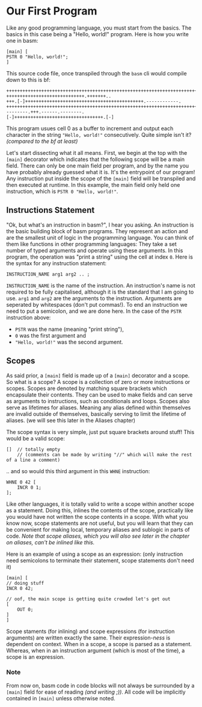 # Our First Program

Like any good programming language, you must start from the basics. The basics in this case being a "Hello, world!" program.
Here is how you write one in basm:

```basm
[main] [
PSTR 0 "Hello, world!";
]
```

This source code file, once transpiled through the `basm` cli would compile down to this is bf:

```bf
++++++++++++++++++++++++++++++++++++++++++++++++++++++++++++++++++++++++.
+++++++++++++++++++++++++++++.+++++++..
+++.[-]++++++++++++++++++++++++++++++++++++++++++++.------------.
+++++++++++++++++++++++++++++++++++++++++++++++++++++++++++++++++++++++++++++++++++++++.
--------.+++.------.--------.
[-]+++++++++++++++++++++++++++++++++.[-]
```

This program usues cell 0 as a buffer to increment and output each character in the string `"Hello, world!"` consecutively.
Quite simple isn't it? *(compared to the bf at least)*

Let's start dissecting what it all means.
First, we begin at the top with the `[main]` decorator which indicates that the following
scope will be a main field. There can only be one main field per program, and by the name you
have probably already guessed what it is. It's the entrypoint of our program! Any instruction put inside the scope of the `[main]` field will be transpiled and then executed at runtime. In this example, the main field only held one instruction, which is `PSTR 0 "Hello, world!"`.

## Instructions Statement

"Ok, but what's an instruction in basm?", I hear you asking.
An instruction is the basic building block of basm programs.
They represent an action and are the smallest unit of logic in the programming language.
You can think of them like functions in other programming languages:
They take a set number of typed arguments and operate using these arguments.
In this program, the operation was "print a string" using the cell at index `0`.
Here is the syntax for any instruction statement:

```
INSTRUCTION_NAME arg1 arg2 .. ;
```

`INSTRUCTION_NAME` is the name of the instruction.
An instruction's name is not required to be fully capitalised,
although it is the standard that I am going to use.
`arg1` and `arg2` are the arguments to the instruction.
Arguments are seperated by whitespaces (don't put commas!).
To end an instruction we need to put a semicolon, and we are done here.
In the case of the `PSTR` instruction above:

* `PSTR` was the name (meaning "print string"),
* `0` was the first argument and
* `"Hello, world!"` was the second argument.

## Scopes

As said prior, a `[main]` field is made up of a `[main]` decorator and a scope. So what is a scope?
A scope is a collection of zero or more instructions or scopes.
Scopes are denoted by matching square brackets which encapsulate their contents.
They can be used to make fields and can serve as arguments to instructions,
such as conditionals and loops.
Scopes also serve as lifetimes for aliases.
Meaning any alias defined within themselves are invalid outside of themselves,
basically serving to limit the lifetime of aliases.
(we will see this later in the Aliases chapter)

The scope syntax is very simple, just put square brackets around stuff! This would be a valid scope:

```basm
[]  // totally empty
    // (comments can be made by writing "//" which will make the rest of a line a comment)
```

.. and so would this third argument in this `WHNE` instruction:

```basm
WHNE 0 42 [
    INCR 0 1;
];
```

Like other languages, it is totally valid to write a scope within another scope as a statement.
Doing this, inlines the contents of the scope, practically like you would have not written the scope contents in a scope.
With what you know now, scope statements are not useful, but you will learn that
they can  be convenient for making local, temporary aliases and sublogic in parts of code.
*Note that scope aliases, which you will also see later in the chapter on aliases, can't be inlined like this.*

Here is an example of using a scope as an expression: (only instruction need semicolons to terminate their statement, scope statements don't need it)

```basm
[main] [
// doing stuff
INCR 0 42;

// oof, the main scope is getting quite crowded let's get out
[
    OUT 0;
]
]
```

Scope staments (for inlining) and scope expressions (for instruction arguments) are written exactly the same.
Their expression-*ness* is dependent on context.
When in a scope, a scope is parsed as a statement. Whereas, when in an instruction argument (which is most of the time), a scope is an expression.

### Note

From now on, basm code in code blocks will not always be surrounded by a `[main]` field
for ease of reading *(and writing ;))*.
All code will be implicitly contained in `[main]` unless otherwise noted.
